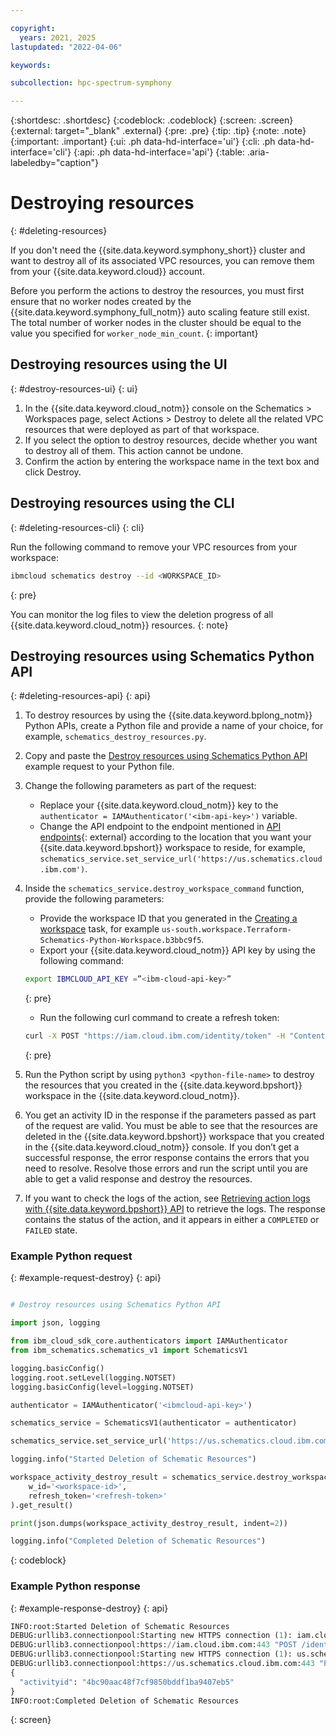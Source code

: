 ```yaml
---

copyright:
  years: 2021, 2025
lastupdated: "2022-04-06"

keywords:

subcollection: hpc-spectrum-symphony

---
```


{:shortdesc: .shortdesc}
{:codeblock: .codeblock}
{:screen: .screen}
{:external: target="_blank" .external}
{:pre: .pre}
{:tip: .tip}
{:note: .note}
{:important: .important}
{:ui: .ph data-hd-interface='ui'}
{:cli: .ph data-hd-interface='cli'}
{:api: .ph data-hd-interface='api'}
{:table: .aria-labeledby="caption"}

# Destroying resources
{: #deleting-resources}

If you don't need the {{site.data.keyword.symphony_short}} cluster and want to destroy all of its associated VPC resources, you can remove them from your {{site.data.keyword.cloud}} account.

Before you perform the actions to destroy the resources, you must first ensure that no worker nodes created by the {{site.data.keyword.symphony_full_notm}} auto scaling feature still exist. The total number of worker nodes in the cluster should be equal to the value you specified for `worker_node_min_count`.
{: important}

## Destroying resources using the UI
{: #destroy-resources-ui}
{: ui}

1. In the {{site.data.keyword.cloud_notm}} console on the Schematics > Workspaces page, select Actions > Destroy to delete all the related VPC resources that were deployed as part of that workspace.
2. If you select the option to destroy resources, decide whether you want to destroy all of them. This action cannot be undone.
3. Confirm the action by entering the workspace name in the text box and click Destroy.

## Destroying resources using the CLI
{: #deleting-resources-cli}
{: cli}

Run the following command to remove your VPC resources from your workspace:

```sh
ibmcloud schematics destroy --id <WORKSPACE_ID>
```
{: pre}

You can monitor the log files to view the deletion progress of all {{site.data.keyword.cloud_notm}} resources.
{: note}

## Destroying resources using Schematics Python API
{: #deleting-resources-api}
{: api}

1. To destroy resources by using the {{site.data.keyword.bplong_notm}} Python APIs, create a Python file and provide a name of your choice, for example, `schematics_destroy_resources.py`.
2. Copy and paste the [Destroy resources using Schematics Python API](/docs/hpc-spectrum-symphony?topic=hpc-spectrum-symphony-deleting-resources&interface=api#example-request-destroy) example request to your Python file.
3. Change the following parameters as part of the request:
   * Replace your {{site.data.keyword.cloud_notm}} key to the `authenticator = IAMAuthenticator('<ibm-api-key>')` variable.
   * Change the API endpoint to the endpoint mentioned in [API endpoints](https://cloud.ibm.com/apidocs/schematics?code=python#api-endpoints){: external} according to the location that you want your {{site.data.keyword.bpshort}} workspace to reside, for example, `schematics_service.set_service_url('https://us.schematics.cloud.ibm.com')`.
4. Inside the `schematics_service.destroy_workspace_command` function, provide the following parameters:
   * Provide the workspace ID that you generated in the [Creating a workspace](/docs/hpc-spectrum-symphony?topic=hpc-spectrum-symphony-creating-workspace&interface=api) task, for example `us-south.workspace.Terraform-Schematics-Python-Workspace.b3bbc9f5`.
   * Export your {{site.data.keyword.cloud_notm}} API key by using the following command:

    ```sh
    export IBMCLOUD_API_KEY =”<ibm-cloud-api-key>”
    ```
    {: pre}

   * Run the following curl command to create a refresh token:

    ```sh
    curl -X POST "https://iam.cloud.ibm.com/identity/token" -H "Content-Type: application/x-www-form-urlencoded" -d "grant_type=urn:ibm:params:oauth:grant-type:apikey&apikey=$IBMCLOUD_API_KEY" -u bx:bx
    ```
    {: pre}

5. Run the Python script by using `python3 <python-file-name>` to destroy the resources that you created in the {{site.data.keyword.bpshort}} workspace in the {{site.data.keyword.cloud_notm}}.
6. You get an activity ID in the response if the parameters passed as part of the request are valid. You must be able to see that the resources are deleted in the {{site.data.keyword.bpshort}} workspace that you created in the {{site.data.keyword.cloud_notm}} console. If you don’t get a successful response, the error response contains the errors that you need to resolve. Resolve those errors and run the script until you are able to get a valid response and destroy the resources.
7. If you want to check the logs of the action, see [Retrieving action logs with {{site.data.keyword.bpshort}} API](/docs/hpc-spectrum-symphony?topic=hpc-spectrum-symphony-retrieve-action-logs) to retrieve the logs. The response contains the status of the action, and it appears in either a `COMPLETED` or `FAILED` state.

### Example Python request
{: #example-request-destroy}
{: api}

```python

# Destroy resources using Schematics Python API

import json, logging

from ibm_cloud_sdk_core.authenticators import IAMAuthenticator
from ibm_schematics.schematics_v1 import SchematicsV1

logging.basicConfig()
logging.root.setLevel(logging.NOTSET)
logging.basicConfig(level=logging.NOTSET)

authenticator = IAMAuthenticator('<ibmcloud-api-key>')

schematics_service = SchematicsV1(authenticator = authenticator)

schematics_service.set_service_url('https://us.schematics.cloud.ibm.com')

logging.info("Started Deletion of Schematic Resources")

workspace_activity_destroy_result = schematics_service.destroy_workspace_command(
    w_id='<workspace-id>',
    refresh_token='<refresh-token>'
).get_result()

print(json.dumps(workspace_activity_destroy_result, indent=2))

logging.info("Completed Deletion of Schematic Resources")
```
{: codeblock}

### Example Python response
{: #example-response-destroy}
{: api}

```python
INFO:root:Started Deletion of Schematic Resources
DEBUG:urllib3.connectionpool:Starting new HTTPS connection (1): iam.cloud.ibm.com:443
DEBUG:urllib3.connectionpool:https://iam.cloud.ibm.com:443 "POST /identity/token HTTP/1.1" 200 985
DEBUG:urllib3.connectionpool:Starting new HTTPS connection (1): us.schematics.cloud.ibm.com:443
DEBUG:urllib3.connectionpool:https://us.schematics.cloud.ibm.com:443 "PUT /v1/workspaces/us-south.workspace.Schematic-Sunil-Test-Workspace.5a4cbf11/destroy HTTP/1.1" 202 49
{
  "activityid": "4bc90aac48f7cf9850bddf1ba9407eb5"
}
INFO:root:Completed Deletion of Schematic Resources
```
{: screen}
